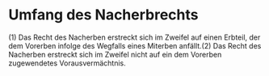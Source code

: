 # Umfang des Nacherbrechts

(1) Das Recht des Nacherben erstreckt sich im Zweifel auf einen Erbteil, der dem Vorerben infolge des Wegfalls eines Miterben anfällt.(2) Das Recht des Nacherben erstreckt sich im Zweifel nicht auf ein dem Vorerben zugewendetes Vorausvermächtnis. 

